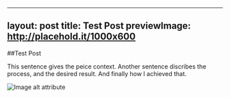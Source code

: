 
---
layout: post
title: Test Post
previewImage:  http://placehold.it/1000x600
---

##Test Post

This sentence gives the peice context. Another sentence discribes the process, and the desired result. And finally how I achieved that.

![Image alt attribute](http://placehold.it/1000x600)
